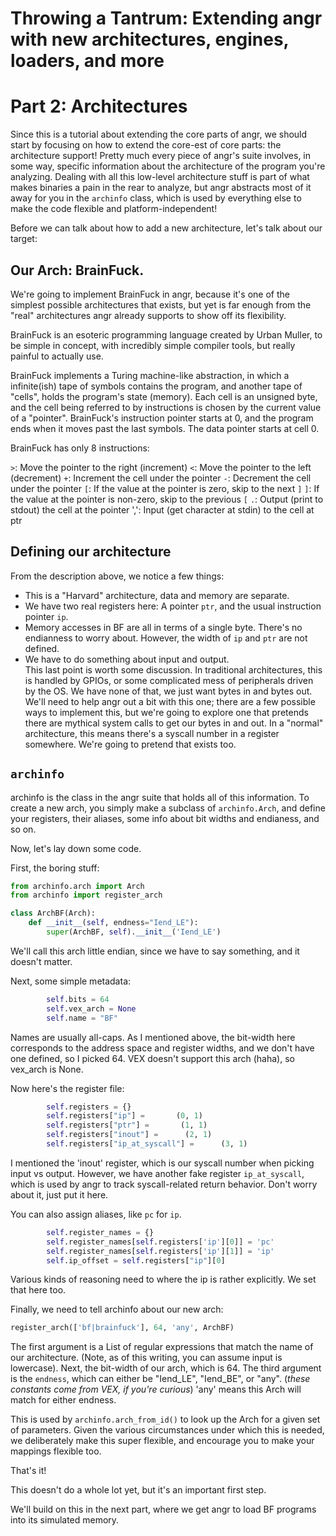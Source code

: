 # Throwing a Tantrum: Extending angr with new architectures, engines, loaders, and more

# Part 2: Architectures

Since this is a tutorial about extending the core parts of angr, we should start by focusing on how to extend the core-est of core parts: the architecture support!
Pretty much every piece of angr's suite involves, in some way, specific information about the architecture of the program you're analyzing.  Dealing with all this low-level architecture stuff is part of what makes binaries a pain in the rear to analyze, but angr abstracts most of it away for you in the `archinfo` class, which is used by everything else to make the code flexible and platform-independent!

Before we can talk about how to add a new architecture, let's talk about our target:

## Our Arch: BrainFuck.

We're going to implement BrainFuck in angr, because it's one of the simplest possible architectures that exists, but yet is far enough from the "real" architectures angr already supports to show off its flexibility.

BrainFuck is an esoteric programming language created by Urban Muller, to be simple in concept, with incredibly simple compiler tools, but really painful to actually use.

BrainFuck implements a Turing machine-like abstraction, in which a infinite(ish) tape of symbols contains the program, and another tape of "cells", holds the program's state (memory).
Each cell is an unsigned byte, and the cell being referred to by instructions is chosen by the current value of a "pointer".
BrainFuck's instruction pointer starts at 0, and the program ends when it moves past the last symbols.
The data pointer starts at cell 0.

BrainFuck has only 8 instructions:

`>`: Move the pointer to the right (increment)
`<`: Move the pointer to the left (decrement)
`+`: Increment the cell under the pointer
`-`: Decrement the cell under the pointer
`[`: If the value at the pointer is zero, skip to the next `]`
`]`: If the value at the pointer is non-zero, skip to the previous `[`
`.`: Output (print to stdout) the cell at the pointer
',': Input (get character at stdin) to the cell at ptr

## Defining our architecture

From the description above, we notice a few things:
* This is a "Harvard" architecture, data and memory are separate.
* We have two real registers here: A pointer `ptr`, and the usual instruction pointer `ip`.
* Memory accesses in BF are all in terms of a single byte.  There's no endianness to worry about.  However, the width of `ip` and `ptr` are not defined.
* We have to do something about input and output.  
This last point is worth some discussion.
In traditional architectures, this is handled by GPIOs, or some complicated mess of peripherals driven by the OS.  We have none of that, we just want bytes in and bytes out.  We'll need to help angr out a bit with this one; there are a few possible ways to implement this, but we're going to explore one that pretends there are mythical system calls to get our bytes in and out.  In a "normal" architecture, this means there's a syscall number in a register somewhere.  We're going to pretend that exists too.

## `archinfo`

archinfo is the class in the angr suite that holds all of this information.
To create a new arch, you simply make a subclass of `archinfo.Arch`, and define your registers, their aliases, some info about bit widths and endianess, and so on.

Now, let's lay down some code.

First, the boring stuff:

```python
from archinfo.arch import Arch
from archinfo import register_arch

class ArchBF(Arch):
    def __init__(self, endness="Iend_LE"):
        super(ArchBF, self).__init__('Iend_LE')
```
We'll call this arch little endian, since we have to say something, and it doesn't matter.

Next, some simple metadata:
```python
        self.bits = 64
        self.vex_arch = None
        self.name = "BF"
```

Names are usually all-caps.  As I mentioned above, the bit-width here corresponds to the address space and register widths, and we don't have one defined, so I picked 64.
VEX doesn't support this arch (haha), so vex_arch is None.

Now here's the register file:

```python
        self.registers = {}
        self.registers["ip"] =       (0, 1)
        self.registers["ptr"] =       (1, 1)
        self.registers["inout"] =      (2, 1)
        self.registers["ip_at_syscall"] =      (3, 1)
```
I mentioned the 'inout' register, which is our syscall number when picking input vs output.
However, we have another fake register `ip_at_syscall`, which is used by angr to track syscall-related return behavior.  Don't worry about it, just put it here.

You can also assign aliases, like `pc` for `ip`.
```python
        self.register_names = {}
        self.register_names[self.registers['ip'][0]] = 'pc'
        self.register_names[self.registers['ip'][1]] = 'ip'
        self.ip_offset = self.registers["ip"][0]
```

Various kinds of reasoning need to where the ip is rather explicitly.  We set that here too.

Finally, we need to tell archinfo about our new arch:

```python
register_arch(['bf|brainfuck'], 64, 'any', ArchBF)
```
The first argument is a List of regular expressions that match the name of our architecture.  (Note, as of this writing, you can assume input is lowercase).  Next, the bit-width of our arch, which is 64.
The third argument is the `endness`, which can either be "Iend_LE", "Iend_BE", or "any".  (_these constants come from VEX, if you're curious_) 'any' means this Arch will match for either endness.

This is used by `archinfo.arch_from_id()` to look up the Arch for a given set of parameters.  Given the various circumstances under which this is needed, we deliberately make this super flexible, and encourage you to make your mappings flexible too.

That's it!

This doesn't do a whole lot yet, but it's an important first step.

We'll build on this in the next part, where we get angr to load BF programs into its simulated memory.